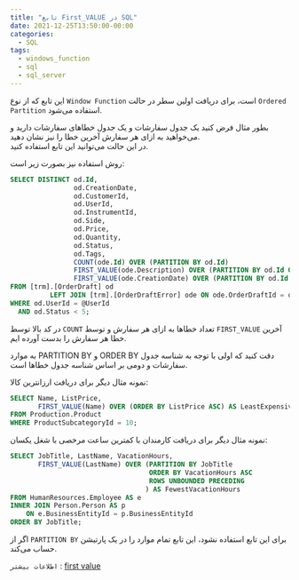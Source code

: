 ```yaml
---
title: "تابع First_VALUE در SQL"
date: 2021-12-25T13:50:00-00:00
categories:
  - SQL
tags:
  - windows_function
  - sql
  - sql_server
---
```


این تابع که از نوع `Window Function` است، برای دریافت اولین سطر در حالت `Ordered Partition` استفاده می‌شود.  

بطور مثال فرض کنید یک جدول سفارشات و یک جدول خطاهای سفارشات دارید و می‌خواهید به ازای هر سفارش آخرین خطا را نیز نشان دهید.  
در این حالت می‌توانید این تابع استفاده کنید.  

روش استفاده نیز بصورت زیر است:  

```sql
SELECT DISTINCT od.Id,
                od.CreationDate,
                od.CustomerId,
                od.UserId,
                od.InstrumentId,
                od.Side,
                od.Price,
                od.Quantity,
                od.Status,
                od.Tags,
                COUNT(ode.Id) OVER (PARTITION BY od.Id)                                      AS ErrorCount,
                FIRST_VALUE(ode.Description) OVER (PARTITION BY od.Id ORDER BY ode.Id DESC)  AS ErrorDescription,
                FIRST_VALUE(ode.CreationDate) OVER (PARTITION BY od.Id ORDER BY ode.Id DESC) AS ErrorCreationDate
FROM [trm].[OrderDraft] od
          LEFT JOIN [trm].[OrderDraftError] ode ON ode.OrderDraftId = od.Id
WHERE od.UserId = @UserId
  AND od.Status < 5;
```

در کد بالا توسط `COUNT` تعداد خطاها به ازای هر سفارش و توسط `FIRST_VALUE` آخرین خطا هر سفارش را بدست آورده ایم.  

به موارد PARTITION BY و ORDER BY دقت کنید که اولی با توجه به شناسه جدول سفارشات و دومی بر اساس شناسه جدول خطاها است.  

نمونه مثال دیگر برای دریافت ارزانترین کالا:  

```sql
SELECT Name, ListPrice,   
       FIRST_VALUE(Name) OVER (ORDER BY ListPrice ASC) AS LeastExpensive   
FROM Production.Product  
WHERE ProductSubcategoryId = 10; 
```

نمونه مثال دیگر برای دریافت کارمندان با کمترین ساعت مرخصی با شغل یکسان:  

```sql
SELECT JobTitle, LastName, VacationHours,   
       FIRST_VALUE(LastName) OVER (PARTITION BY JobTitle   
                                   ORDER BY VacationHours ASC  
                                   ROWS UNBOUNDED PRECEDING  
                                  ) AS FewestVacationHours  
FROM HumanResources.Employee AS e  
INNER JOIN Person.Person AS p   
    ON e.BusinessEntityId = p.BusinessEntityId  
ORDER BY JobTitle;  
```

اگر از `PARTITION BY` برای این تابع استفاده نشود، این تابع تمام موارد را در یک پارتیشن حساب می‌کند.  

`اطلاعات بیشتر` : [first value](https://docs.microsoft.com/en-us/sql/t-sql/functions/first-value-transact-sql?view=sql-server-ver15)  